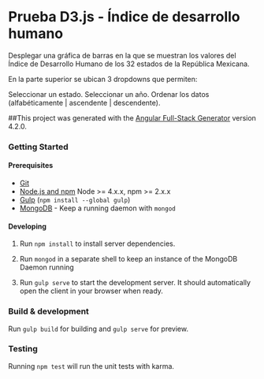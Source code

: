# Prueba D3.js - Índice de desarrollo humano

Desplegar una gráfica de barras en la que se muestran los valores del Índice de Desarrollo Humano de los 32 estados de la República Mexicana.

En la parte superior se ubican 3 dropdowns que permiten:

Seleccionar un estado.
Seleccionar un año.
Ordenar los datos (alfabéticamente | ascendente | descendente).

##This project was generated with the [Angular Full-Stack Generator](https://github.com/DaftMonk/generator-angular-fullstack) version 4.2.0.

### Getting Started

#### Prerequisites

- [Git](https://git-scm.com/)
- [Node.js and npm](nodejs.org) Node >= 4.x.x, npm >= 2.x.x
- [Gulp](http://gulpjs.com/) (`npm install --global gulp`)
- [MongoDB](https://www.mongodb.org/) - Keep a running daemon with `mongod`

#### Developing

1. Run `npm install` to install server dependencies.

2. Run `mongod` in a separate shell to keep an instance of the MongoDB Daemon running

3. Run `gulp serve` to start the development server. It should automatically open the client in your browser when ready.

### Build & development

Run `gulp build` for building and `gulp serve` for preview.

### Testing

Running `npm test` will run the unit tests with karma.
